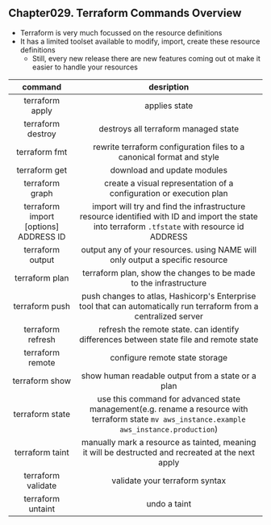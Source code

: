 
## Chapter029. Terraform Commands Overview

* Terraform is very much focussed on the resource definitions
* It has a limited toolset available to modify, import, create these resource definitions
    * Still, every new release there are new features coming out ot make it easier to handle your resources

| command | desription |
|:-:|:-:|
| terraform apply | applies state |
| terraform destroy | destroys all terraform managed state | 
| terraform fmt | rewrite terraform configuration files to a canonical format and style | 
| terraform get | download and update modules |
| terraform graph | create a visual representation of a configuration or execution plan | 
| terraform import [options] ADDRESS ID | import will try and find the infrastructure resource identified with ID and import the state into terraform `.tfstate` with resource id ADDRESS | 
| terraform output | output any of your resources. using NAME will only output a specific resource | 
| terraform plan | terraform plan, show the changes to be made to the infrastructure |
| terraform push | push changes to atlas, Hashicorp's Enterprise tool that can automatically run terraform from a centralized server | 
| terraform refresh | refresh the remote state. can identify differences between state file and remote state | 
| terraform remote | configure remote state storage | 
| terraform show | show human readable output from a state or a plan | 
| terraform state | use this command for advanced state management(e.g. rename a resource with terraform state `mv aws_instance.example aws_instance.production`) | 
| terraform taint | manually mark a resource as tainted, meaning it will be destructed and recreated at the next apply |
| terraform validate | validate your terraform syntax |
| terraform untaint | undo a taint | 
